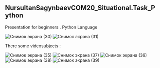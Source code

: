 ## NursultanSagynbaevCOM20_Situational.Task_Python


Presentation for beginners . Python Language

![Снимок экрана (30)](https://github.com/Nursultan15/NursultanSagynbaevCOM20_ST_Python/assets/73534336/5ee4e6ec-fbcb-400c-8901-d672e54c5556)
![Снимок экрана (31)](https://github.com/Nursultan15/NursultanSagynbaevCOM20_ST_Python/assets/73534336/4e0e0e2a-36ad-4c06-8233-fb95769b9813)

There some videosubjects :

![Снимок экрана (35)](https://github.com/Nursultan15/NursultanSagynbaevCOM20_ST_Python/assets/73534336/e6a0abe9-1f57-4056-aae5-352c08a75e6e)
![Снимок экрана (37)](https://github.com/Nursultan15/NursultanSagynbaevCOM20_ST_Python/assets/73534336/3b81189c-f855-4521-96b2-8527d94222a3)
![Снимок экрана (36)](https://github.com/Nursultan15/NursultanSagynbaevCOM20_ST_Python/assets/73534336/cb5a2092-e2df-440b-b1ca-b0db4dbef1ad)
![Снимок экрана (38)](https://github.com/Nursultan15/NursultanSagynbaevCOM20_ST_Python/assets/73534336/8016c6e3-1b53-411e-ac38-11fc86d1e843)
![Снимок экрана (39)](https://github.com/Nursultan15/NursultanSagynbaevCOM20_ST_Python/assets/73534336/867dbd68-d13e-4d5d-87d1-6e14e206f506)
